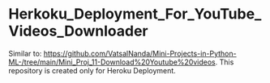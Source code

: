 # Herkoku_Deployment_For_YouTube_Videos_Downloader

Similar to: https://github.com/VatsalNanda/Mini-Projects-in-Python-ML-/tree/main/Mini_Proj_11-Download%20Youtube%20videos. 
This repository is created only for Heroku Deployment.
